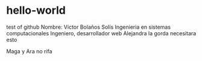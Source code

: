 # hello-world
test of github
Nombre: Víctor Bolaños Solís 
Ingenieria en sistemas computacionales 
Ingeniero, desarrollador web
Alejandra la gorda necesitara esto

Maga y Ara no rifa